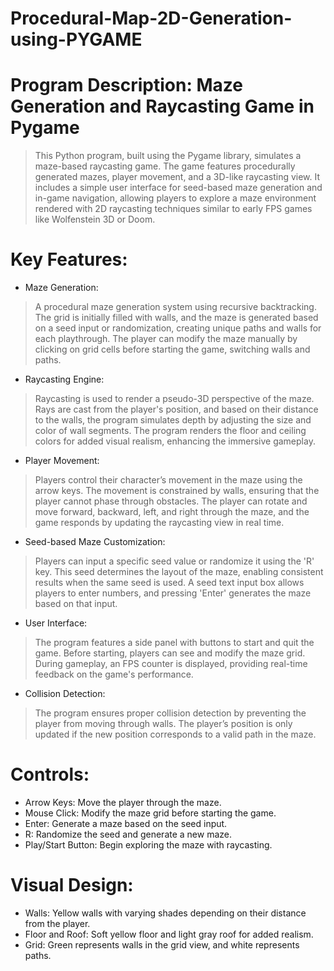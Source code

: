 # Procedural-Map-2D-Generation-using-PYGAME

# Program Description: Maze Generation and Raycasting Game in Pygame
>This Python program, built using the Pygame library, simulates a maze-based raycasting game. The game features procedurally generated mazes, player movement, and a 3D-like raycasting view. It includes a simple user interface for seed-based maze generation and in-game navigation, allowing players to explore a maze environment rendered with 2D raycasting techniques similar to early FPS games like Wolfenstein 3D or Doom.

# Key Features:
- Maze Generation:

> A procedural maze generation system using recursive backtracking. The grid is initially filled with walls, and the maze is generated based on a seed input or randomization, creating unique paths and walls for each playthrough.
> The player can modify the maze manually by clicking on grid cells before starting the game, switching walls and paths.
- Raycasting Engine:

> Raycasting is used to render a pseudo-3D perspective of the maze. Rays are cast from the player's position, and based on their distance to the walls, the program simulates depth by adjusting the size and color of wall segments.
> The program renders the floor and ceiling colors for added visual realism, enhancing the immersive gameplay.
- Player Movement:

> Players control their character’s movement in the maze using the arrow keys. The movement is constrained by walls, ensuring that the player cannot phase through obstacles.
> The player can rotate and move forward, backward, left, and right through the maze, and the game responds by updating the raycasting view in real time.
- Seed-based Maze Customization:

> Players can input a specific seed value or randomize it using the 'R' key. This seed determines the layout of the maze, enabling consistent results when the same seed is used.
> A seed text input box allows players to enter numbers, and pressing 'Enter' generates the maze based on that input.
- User Interface:

> The program features a side panel with buttons to start and quit the game. Before starting, players can see and modify the maze grid.
> During gameplay, an FPS counter is displayed, providing real-time feedback on the game's performance.
- Collision Detection:

> The program ensures proper collision detection by preventing the player from moving through walls. The player’s position is only updated if the new position corresponds to a valid path in the maze.

# Controls:
- Arrow Keys: Move the player through the maze.
- Mouse Click: Modify the maze grid before starting the game.
- Enter: Generate a maze based on the seed input.
- R: Randomize the seed and generate a new maze.
- Play/Start Button: Begin exploring the maze with raycasting.

# Visual Design:
- Walls: Yellow walls with varying shades depending on their distance from the player.
- Floor and Roof: Soft yellow floor and light gray roof for added realism.
- Grid: Green represents walls in the grid view, and white represents paths.
